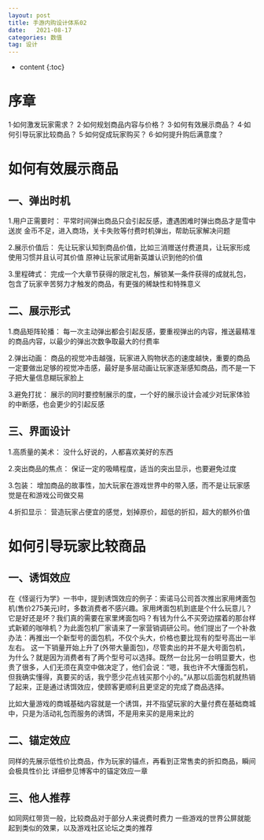 ```yaml
---
layout: post
title: 手游内购设计体系02
date:   2021-08-17
categories: 数值
tag: 设计
---
```


* content
{:toc}


序章			
====================================
1·如何激发玩家需求？
2·如何规划商品内容与价格？
3·如何有效展示商品？
4·如何引导玩家比较商品？
5·如何促成玩家购买？
6·如何提升购后满意度？


# 如何有效展示商品  
## 一、弹出时机
1.用户正需要时：
平常时间弹出商品只会引起反感，遭遇困难时弹出商品才是雪中送炭
金币不足，进入商场，关卡失败等付费时机弹出，帮助玩家解决问题

2.展示价值后：
先让玩家认知到商品价值，比如三消赠送付费道具，让玩家形成使用习惯并且认可其价值
原神让玩家试用新英雄认识到他的价值

3.里程碑式：
完成一个大章节获得的限定礼包，解锁某一条件获得的成就礼包，包含了玩家辛苦努力才触发的商品，有更强的稀缺性和特殊意义

## 二、展示形式
1.商品矩阵轮播：
每一次主动弹出都会引起反感，要重视弹出的内容，推送最精准的商品内容，以最少的弹出次数争取最大的付费率

2.弹出动画：
商品的视觉冲击越强，玩家进入购物状态的速度越快，重要的商品一定要做出足够的视觉冲击感，最好是多层动画让玩家逐渐感知商品，而不是一下子把大量信息糊玩家脸上

3.避免打扰：
展示的同时要控制展示的度，一个好的展示设计会减少对玩家体验的中断感，也会更少的引起反感

## 三、界面设计
1.高质量的美术：
没什么好说的，人都喜欢美好的东西

2.突出商品的焦点：
保证一定的吸睛程度，适当的突出显示，也要避免过度

3.包装：
增加商品的故事性，加大玩家在游戏世界中的带入感，而不是让玩家感觉是在和游戏公司做交易

4.折扣显示：
营造玩家占便宜的感觉，划掉原价，超低的折扣，超大的额外价值





# 如何引导玩家比较商品
## 一、诱饵效应
在《怪诞行为学》一书中，提到诱饵效应的例子：索诺马公司首次推出家用烤面包机(售价275美元)时，多数消费者不感兴趣。家用烤面包机到底是个什么玩意儿？它是好还是坏？我们真的需要在家里烤面包吗？有钱为什么不买旁边摆着的那台样式新颖的咖啡机？为此面包机厂家请来了一家营销调研公司。他们提出了一个补救办法：再推出一个新型号的面包机，不仅个头大，价格也要比现有的型号高出一半左右。
这一下销量开始上升了(外带大量面包)，尽管卖出的并不是大号面包机，为什么？就是因为消费者有了两个型号可以选择。既然一台比另一台明显要大，也贵了很多，人们无须在真空中做决定了，他们会说：“嗯，我也许不大懂面包机，但我确实懂得，真要买的话，我宁愿少花点钱买那个小的。”从那以后面包机就热销了起来，正是通过诱饵效应，使顾客更顺利且更坚定的完成了商品选择。

比如大量游戏的商城基础内容就是一个诱饵，并不指望玩家的大量付费在基础商城中，只是为活动礼包而服务的诱饵，不是用来买的是用来比的

## 二、锚定效应
同样的先展示低性价比商品，作为玩家的锚点，再看到正常售卖的折扣商品，瞬间会极具性价比
详细参见博客中的锚定效应一章

## 三、他人推荐
如同网红带货一般，比较商品对于部分人来说费时费力
一些游戏的世界公屏就能起到类似的效果，以及游戏社区论坛之类的推荐
